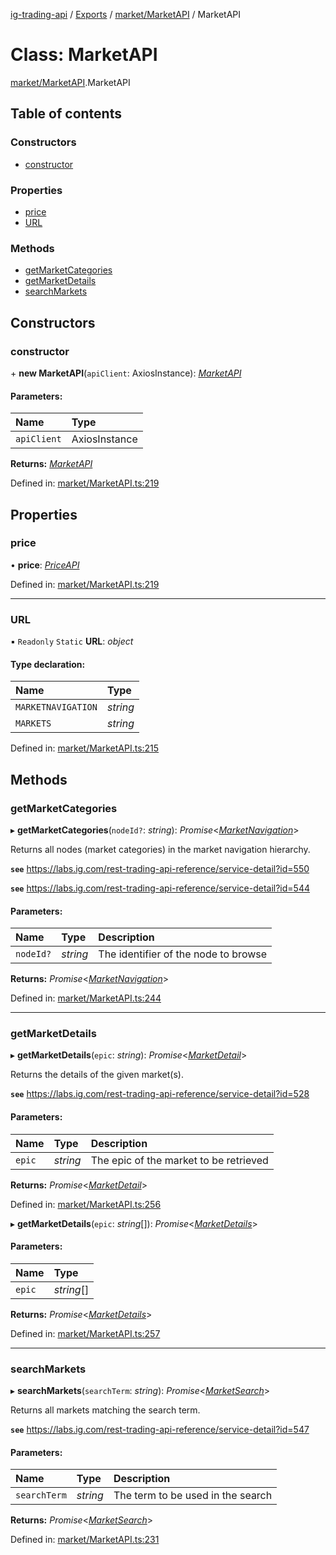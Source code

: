 [ig-trading-api](../README.md) / [Exports](../modules.md) / [market/MarketAPI](../modules/market_marketapi.md) / MarketAPI

# Class: MarketAPI

[market/MarketAPI](../modules/market_marketapi.md).MarketAPI

## Table of contents

### Constructors

- [constructor](market_marketapi.marketapi.md#constructor)

### Properties

- [price](market_marketapi.marketapi.md#price)
- [URL](market_marketapi.marketapi.md#url)

### Methods

- [getMarketCategories](market_marketapi.marketapi.md#getmarketcategories)
- [getMarketDetails](market_marketapi.marketapi.md#getmarketdetails)
- [searchMarkets](market_marketapi.marketapi.md#searchmarkets)

## Constructors

### constructor

\+ **new MarketAPI**(`apiClient`: AxiosInstance): [_MarketAPI_](market_marketapi.marketapi.md)

#### Parameters:

| Name        | Type          |
| :---------- | :------------ |
| `apiClient` | AxiosInstance |

**Returns:** [_MarketAPI_](market_marketapi.marketapi.md)

Defined in: [market/MarketAPI.ts:219](https://github.com/bennycode/ig-trading-api/blob/7c81ba3/src/market/MarketAPI.ts#L219)

## Properties

### price

• **price**: [_PriceAPI_](market_prices_priceapi.priceapi.md)

Defined in: [market/MarketAPI.ts:219](https://github.com/bennycode/ig-trading-api/blob/7c81ba3/src/market/MarketAPI.ts#L219)

---

### URL

▪ `Readonly` `Static` **URL**: _object_

#### Type declaration:

| Name               | Type     |
| :----------------- | :------- |
| `MARKETNAVIGATION` | _string_ |
| `MARKETS`          | _string_ |

Defined in: [market/MarketAPI.ts:215](https://github.com/bennycode/ig-trading-api/blob/7c81ba3/src/market/MarketAPI.ts#L215)

## Methods

### getMarketCategories

▸ **getMarketCategories**(`nodeId?`: _string_): _Promise_<[_MarketNavigation_](../interfaces/market_marketapi.marketnavigation.md)\>

Returns all nodes (market categories) in the market navigation hierarchy.

**`see`** https://labs.ig.com/rest-trading-api-reference/service-detail?id=550

**`see`** https://labs.ig.com/rest-trading-api-reference/service-detail?id=544

#### Parameters:

| Name      | Type     | Description                          |
| :-------- | :------- | :----------------------------------- |
| `nodeId?` | _string_ | The identifier of the node to browse |

**Returns:** _Promise_<[_MarketNavigation_](../interfaces/market_marketapi.marketnavigation.md)\>

Defined in: [market/MarketAPI.ts:244](https://github.com/bennycode/ig-trading-api/blob/7c81ba3/src/market/MarketAPI.ts#L244)

---

### getMarketDetails

▸ **getMarketDetails**(`epic`: _string_): _Promise_<[_MarketDetail_](../interfaces/market_marketapi.marketdetail.md)\>

Returns the details of the given market(s).

**`see`** https://labs.ig.com/rest-trading-api-reference/service-detail?id=528

#### Parameters:

| Name   | Type     | Description                            |
| :----- | :------- | :------------------------------------- |
| `epic` | _string_ | The epic of the market to be retrieved |

**Returns:** _Promise_<[_MarketDetail_](../interfaces/market_marketapi.marketdetail.md)\>

Defined in: [market/MarketAPI.ts:256](https://github.com/bennycode/ig-trading-api/blob/7c81ba3/src/market/MarketAPI.ts#L256)

▸ **getMarketDetails**(`epic`: _string_[]): _Promise_<[_MarketDetails_](../modules/market_marketapi.md#marketdetails)\>

#### Parameters:

| Name   | Type       |
| :----- | :--------- |
| `epic` | _string_[] |

**Returns:** _Promise_<[_MarketDetails_](../modules/market_marketapi.md#marketdetails)\>

Defined in: [market/MarketAPI.ts:257](https://github.com/bennycode/ig-trading-api/blob/7c81ba3/src/market/MarketAPI.ts#L257)

---

### searchMarkets

▸ **searchMarkets**(`searchTerm`: _string_): _Promise_<[_MarketSearch_](../interfaces/market_marketapi.marketsearch.md)\>

Returns all markets matching the search term.

**`see`** https://labs.ig.com/rest-trading-api-reference/service-detail?id=547

#### Parameters:

| Name         | Type     | Description                       |
| :----------- | :------- | :-------------------------------- |
| `searchTerm` | _string_ | The term to be used in the search |

**Returns:** _Promise_<[_MarketSearch_](../interfaces/market_marketapi.marketsearch.md)\>

Defined in: [market/MarketAPI.ts:231](https://github.com/bennycode/ig-trading-api/blob/7c81ba3/src/market/MarketAPI.ts#L231)
